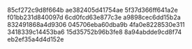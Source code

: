 85cf272c9d8f664b
ae382405d41754ae
5f37d366ff641a2e
f01bb231d840097d
6cd0fcd63e877c3e
a9898cec6dd15b2a
832491868a4d9306
045706eba60dba9b
4fa0e8228530e311
3418339c14453ba6
15d35752b96b3fe8
8a94abdde9cd8f74
eb2ef35a4d4d152e
